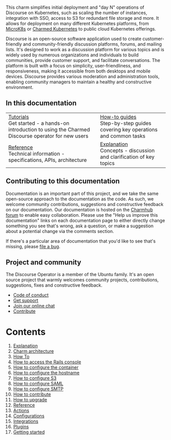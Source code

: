 This charm simplifies initial deployment and "day N" operations of Discourse
on Kubernetes, such as scaling the number of instances, integration with SSO,
access to S3 for redundant file storage and more. It allows for deployment on
many different Kubernetes platforms, from [MicroK8s](https://microk8s.io) or
[Charmed Kubernetes](https://ubuntu.com/kubernetes) to public cloud Kubernetes
offerings.

Discourse is an open-source software application used to create customer-friendly and community-friendly discussion platforms, forums, and mailing lists. It's designed to work as a discussion platform for various topics and is widely used by numerous organizations and individuals to build communities, provide customer support, and facilitate conversations. The platform is built with a focus on simplicity, user-friendliness, and responsiveness, making it accessible from both desktops and mobile devices. Discourse provides various moderation and administration tools, enabling community managers to maintain a healthy and constructive environment.

## In this documentation

| | |
|--|--|
|  [Tutorials](/t/discourse-k8s-docs-getting-started/12157)</br>  Get started - a hands-on introduction to using the Charmed Discourse operator for new users </br> |  [How-to guides](/t/discourse-k8s-docs-how-to-configure-the-container/12141) </br> Step-by-step guides covering key operations and common tasks |
| [Reference](/t/discourse-k8s-docs-integrations/12155) </br> Technical information - specifications, APIs, architecture | [Explanation](/t/discourse-k8s-docs-charm-architecture/12139) </br> Concepts - discussion and clarification of key topics  |

## Contributing to this documentation

Documentation is an important part of this project, and we take the same open-source approach to the documentation as the code. As such, we welcome community contributions, suggestions and constructive feedback on our documentation. Our documentation is hosted on the [Charmhub forum](https://discourse.charmhub.io/t/discourse-documentation-overview/3773) to enable easy collaboration. Please use the "Help us improve this documentation" links on each documentation page to either directly change something you see that's wrong, ask a question, or make a suggestion about a potential change via the comments section.

If there's a particular area of documentation that you'd like to see that's missing, please [file a bug](https://github.com/canonical/discourse-k8s-operator/issues).

## Project and community

The Discourse Operator is a member of the Ubuntu family. It's an open source
project that warmly welcomes community projects, contributions, suggestions,
fixes and constructive feedback.

- [Code of conduct](https://ubuntu.com/community/code-of-conduct)
- [Get support](https://discourse.charmhub.io/)
- [Join our online chat](https://chat.charmhub.io/charmhub/channels/charm-dev)
- [Contribute](https://charmhub.io/discourse-k8s/docs/how-to-contribute)

# Contents

1. [Explanation](explanation)
  1. [Charm architecture](explanation/charm-architecture.md)
1. [How To](how-to)
  1. [How to access the Rails console](how-to/access--the-rails-console.md)
  1. [How to configure the container](how-to/configure-container.md)
  1. [How to configure the hostname](how-to/configure-hostname.md)
  1. [How to configure S3](how-to/configure-s3.md)
  1. [How to configure SAML](how-to/configure-saml.md)
  1. [How to configure SMTP](how-to/configure-smtp.md)
  1. [How to contribute](how-to/contribute.md)
  1. [How to upgrade](how-to/upgrade.md)
1. [Reference](reference)
  1. [Actions](reference/actions.md)
  1. [Configurations](reference/configurations.md)
  1. [Integrations](reference/integrations.md)
  1. [Plugins](reference/plugins.md)
1. [Getting started](tutorial.md)
